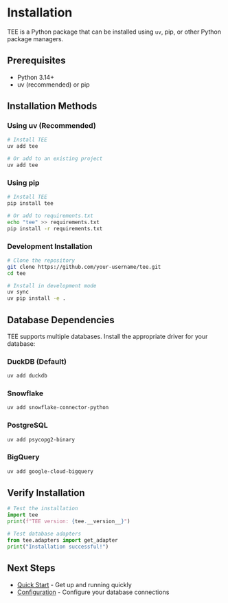 # Installation

TEE is a Python package that can be installed using `uv`, pip, or other Python package managers.

## Prerequisites

- Python 3.14+
- uv (recommended) or pip

## Installation Methods

### Using uv (Recommended)

```bash
# Install TEE
uv add tee

# Or add to an existing project
uv add tee
```

### Using pip

```bash
# Install TEE
pip install tee

# Or add to requirements.txt
echo "tee" >> requirements.txt
pip install -r requirements.txt
```

### Development Installation

```bash
# Clone the repository
git clone https://github.com/your-username/tee.git
cd tee

# Install in development mode
uv sync
uv pip install -e .
```

## Database Dependencies

TEE supports multiple databases. Install the appropriate driver for your database:

### DuckDB (Default)
```bash
uv add duckdb
```

### Snowflake
```bash
uv add snowflake-connector-python
```

### PostgreSQL
```bash
uv add psycopg2-binary
```

### BigQuery
```bash
uv add google-cloud-bigquery
```

## Verify Installation

```python
# Test the installation
import tee
print(f"TEE version: {tee.__version__}")

# Test database adapters
from tee.adapters import get_adapter
print("Installation successful!")
```

## Next Steps

- [Quick Start](quick-start.md) - Get up and running quickly
- [Configuration](configuration.md) - Configure your database connections
